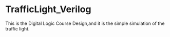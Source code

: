 # TrafficLight_Verilog
This is the Digital Logic Course Design,and it is the simple simulation of the traffic light.
